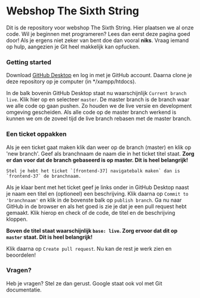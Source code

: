 # Webshop The Sixth String

Dit is de repository voor webshop The Sixth String. Hier plaatsen we al onze code. Wil je beginnen met programeren? Lees dan eerst deze pagina goed door! Als je ergens niet zeker van bent doe dan vooral **niks**. Vraag iemand op hulp, aangezien je Git heel makkelijk kan opfucken.

### Getting started
Download [GitHub Desktop](https://desktop.github.com/) en log in met je GitHub account. Daarna clone je deze repository op je computer (in */xampp/htdocs).

In de balk bovenin GitHub Desktop staat nu waarschijnlijk `Current branch live`. Klik hier op en selecteer `master`. De master branch is de branch waar we alle code op gaan pushen. Zo houden we de live versie en development omgeving gescheiden. Als alle code op de master branch werkend is kunnen we om de zoveel tijd de live branch rebasen met de master branch.


### Een ticket oppakken
Als je een ticket gaat maken klik dan weer op de branch (master) en klik op 'new branch'. Geef als branchnaam de naam die in het ticket titel staat. **Zorg er dan voor dat de branch gebaseerd is op master. Dit is heel belangrijk!**
```
Stel je hebt het ticket `[frontend-37] navigatebalk maken` dan is `frontend-37` de branchnaam.
````
Als je klaar bent met het ticket geef je links onder in GitHub Desktop naast je naam een titel en (optioneel) een beschrijving. Klik daarna op `Commit to 'branchnaam'` en klik in de bovenste balk op `publish branch`. Ga nu naar GitHub in de browser en als het goed is zie je dat je een pull request hebt gemaakt. Klik hierop en check of de code, de titel en de beschrijving kloppen.

**Boven de titel staat waarschijnlijk `base: live`. Zorg ervoor dat dit op `master` staat. Dit is heel belangrijk!** 

Klik daarna op `Create pull request`. Nu kan de rest je werk zien en beoordelen!

### Vragen?
Heb je vragen? Stel ze dan gerust. Google staat ook vol met Git documentatie.

